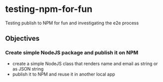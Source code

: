 # testing-npm-for-fun
Testing publish to NPM for fun and investigating the e2e process

## Objectives

### Create simple NodeJS package and publish it on NPM
- create a simple NodeJS class that renders name and email as string or as JSON string
- publish it to NPM and reuse it in another local app
